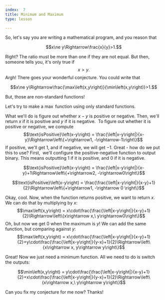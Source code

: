 ```yaml
---
index:  7
title: Minimum and Maximum
type: lesson

---
```



So, let's say you are writing a mathematical program, and you reason that 

$$x\ne y\Rightarrow\frac{x}{y}>1.$$

 Right? The ratio must
be more than one if they are not equal. But then, someone tells you,
it's only true if $$x>y.$$ Argh! There goes your wonderful conjecture.
You could write that

$$x\ne
y\Rightarrow\frac{\max\left(x,y\right)}{\min\left(x,y\right)}>1.$$

But, those are non-standard functions!

Let's try to make a $\max$ function using only standard functions.

What we'll do is figure out whether $x-y$ is positive or negative. Then,
we'll return $x$ if it is positive and $y$ if it is negative.  To figure
out whether it is positive or negative, we compute
$$\text{isPositive}\left(x-y\right) =
\frac{\left|x-y\right|}{x-y}\Rightarrow\left\{+\rightarrow1,
-\rightarrow-1\right\}$$ If positive, we'll get $1,$ and if negative,
we will get $-1.$ Great - how do we put this to use? First,  we'll
configure the positive-negative function to output binary. This means
outputting $1$ if it is positive, and $0$ if it is negative.  

$$\text{isPositive}\left(x-y\right) =
\frac{\left|x-y\right|}{x-y}+1\Rightarrow\left\{+\rightarrow2,
-\rightarrow0\right\}$$ 

$$\text{isPositive}\left(x-y\right) = \frac{\frac{\left|x-y\right|}{x-y}+1}{2}\Rightarrow\left\{+\rightarrow1,
-\rightarrow 0 \right\}$$

 Okay, cool. Now, when the function returns
positive, we want to return $x.$ We can do that by multiplying by $x:$
$$\max\left(x,y\right) =
x\cdot\frac{\frac{\left|x-y\right|}{x-y}+1}{2}\Rightarrow\left\{x\rightarrow
x,\ y\rightarrow0\right\}$$ Oh, but now we get $0$ when the maximum
is $y!$ We can add the same function, but comparing against $y:$
$$\max\left(x,y\right) =
x\cdot\frac{\frac{\left|x-y\right|}{x-y}+1}{2}+y\cdot\frac{\frac{\left|x-y\right|}{y-x}+1}{2}\Rightarrow\left\{x\rightarrow
x, y\rightarrow y\right\}$$

Great! Now we just need a minimum function. All we need to do is switch
the outputs: 

$$\min\left(x,y\right) =
y\cdot\frac{\frac{\left|x-y\right|}{x-y}+1}{2}+x\cdot\frac{\frac{\left|x-y\right|}{y-x}+1}{2}\Rightarrow\left\{x\rightarrow
x,\ y\rightarrow y\right\}$$

 Can you fix my conjecture for me now?
Thanks!  


<!--stackedit_data:
eyJoaXN0b3J5IjpbLTk4NTc1MDcwNV19
-->